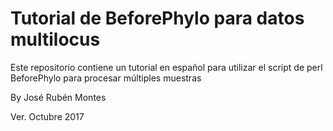 # Tutorial de BeforePhylo para datos multilocus
Este repositorio contiene un tutorial en español para utilizar el script de perl BeforePhylo para procesar múltiples muestras

By José Rubén Montes

Ver. Octubre 2017

